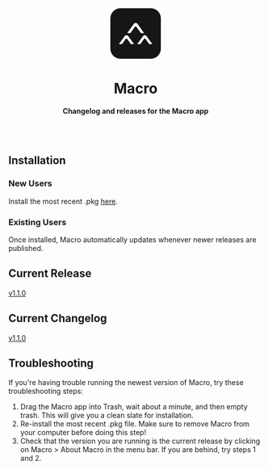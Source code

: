 <div align="center">
	<img src="assets/img/macro.png" width="100" height="100">
	<h1>Macro</h1>
	<p>
		<b>Changelog and releases for the Macro app</b>
	</p>
	<br>
	<br>
</div>

## Installation

### New Users

Install the most recent .pkg [here](https://drive.google.com/drive/folders/10qBkn-xSk6x2sfn3U6E2gRyIsmAr3ZO6?usp=sharing).

### Existing Users

Once installed, Macro automatically updates whenever newer releases are published.

## Current Release

[v1.1.0](https://github.com/macrohq/changelog/releases/tag/v1.1.0)

## Current Changelog

[v1.1.0](https://github.com/macrohq/changelog/blob/master/versions/v1/1.1.0/changelog.md)

## Troubleshooting

If you're having trouble running the newest version of Macro, try these troubleshooting steps:

 1. Drag the Macro app into Trash, wait about a minute, and then empty trash. This will give you a clean slate for installation.
 2. Re-install the most recent .pkg file. Make sure to remove Macro from your computer before doing this step!
 3. Check that the version you are running is the current release by clicking on Macro > About Macro in the menu bar. If you are behind, try steps 1 and 2.

